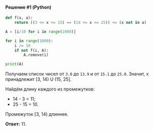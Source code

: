 #### Решение #1 (Python)
```python
def f(x, a):
	return ((3 <= x <= 15) == (14 <= x <= 25)) <= (x not in a)

A = [i/10 for i in range(1000)]

for i in range(1000):
	i /= 10
	if not f(i, A):
		A.remove(i)

print(A)
```

Получаем список чисел от ``3.0`` до ``13.9`` и от ``15.1`` до ``25.0``. Значит, x принадлежит [3, 14) U (15, 25].

Найдём длину каждого из промежутков:
* 14 - 3 = 11;
* 25 - 15 = 10.

Промежуток [3, 14) длиннее.

**Ответ:** 11.
